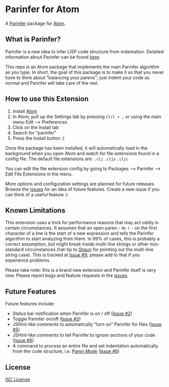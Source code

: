 # Parinfer for Atom

A [Parinfer] package for [Atom].

## What is Parinfer?

Parinfer is a new idea to infer LISP code structure from indentation. Detailed
information about Parinfer can be found [here].

This repo is an Atom package that implements the main Parinfer algorithm as you
type. In short, the goal of this package is to make it so that you never have to
think about "balancing your parens"; just indent your code as normal and
Parinfer will take care of the rest.

## How to use this Extension

1. Install [Atom]
1. In Atom, pull up the Settings tab by pressing `Ctrl + ,` or using the main
   menu Edit --> Preferences
1. Click on the Install tab
1. Search for "parinfer"
1. Press the Install button :)

Once the package has been installed, it will automatically load in the
background when you open Atom and watch for file extensions found in a config
file. The default file extensions are: `.clj` `.cljs` `.cljc`

You can edit the file extension config by going to Packages --> Parinfer -->
Edit File Extensions in the menu.

More options and configuration settings are planned for future releases. Browse
the [issues] for an idea of future features. Create a new issue if you can think
of a useful feature :)

## Known Limitations

This extension uses a trick for performance reasons that may act oddly in
certain circumstances. It assumes that an open paren - ie: `(` - on the first
character of a line is the start of a new expression and tells the Parinfer
algorithm to start analyzing from there. In 99% of cases, this is probably a
correct assumption, but might break inside multi-line strings or other
non-standard circumstances (hat-tip to [Shaun] for pointing out the multi-line
string case). This is tracked at [Issue #9]; please add to that if you
experience problems.

Please take note: this is a brand new extension and Parinfer itself is very new.
Please report bugs and feature requests in the [issues].

## Future Features

Future features include:

* Status bar notification when Parinfer is on / off ([Issue #2](https://github.com/oakmac/atom-parinfer/issues/2))
* Toggle Parinfer on/off ([Issue #3](https://github.com/oakmac/atom-parinfer/issues/3))
* JSHint-like comments to automatically "turn on" Parinfer for files ([Issue #5](https://github.com/oakmac/atom-parinfer/issues/5))
* JSHint-like comments to tell Parinfer to ignore sections of your code ([Issue #6](https://github.com/oakmac/atom-parinfer/issues/6))
* A command to process an entire file and set indentation automatically from the code structure, i.e. [Paren Mode] ([Issue #8](https://github.com/oakmac/atom-parinfer/issues/8))

## License

[ISC License]

[here]:http://shaunlebron.github.io/parinfer/
[Parinfer]:http://shaunlebron.github.io/parinfer/
[Atom]:https://atom.io/
[issues]:https://github.com/oakmac/atom-parinfer/issues
[Shaun]:https://github.com/shaunlebron/
[Issue #9]:https://github.com/oakmac/atom-parinfer/issues/9
[Paren Mode]:http://shaunlebron.github.io/parinfer/#paren-mode
[ISC License]:LICENSE.md
